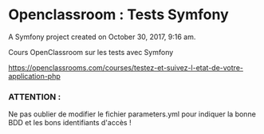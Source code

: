 # Openclassroom : Tests Symfony

A Symfony project created on October 30, 2017, 9:16 am.

Cours OpenClassroom sur les tests avec Symfony 

https://openclassrooms.com/courses/testez-et-suivez-l-etat-de-votre-application-php

### ATTENTION :
Ne pas oublier de modifier le fichier parameters.yml pour indiquer la bonne BDD et les bons identifiants d'accès !
